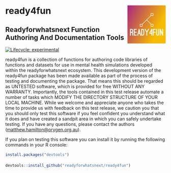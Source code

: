 # ready4fun <img src="man/figures/fav120.png" align="right" />

## Readyforwhatsnext Function Authoring And Documentation Tools

<!-- badges: start -->
[![Lifecycle: experimental](https://img.shields.io/badge/lifecycle-experimental-orange.svg)](https://www.tidyverse.org/lifecycle/#experimental)
<!-- badges: end -->

ready4fun is a collection of functions for
authoring code libraries of functions and datasets for use in mental
health simulations developed within the readyforwhatsnext ecosystem.
This development version of the ready4fun package has been made
available as part of the process of testing and documenting the
package. That means this should be regarded as UNTESTED software,
which is provided for free WITHOUT ANY WARRANTY. Importantly, the
tools contained in this test release automate a number of tasks which
MODIFY THE DIRECTORY STRUCTURE OF YOUR LOCAL MACHINE.  While we
welcome and appreciate anyone who takes the time to provide us with
feedback on this test release, we caution you that you should only
test this software if you feel confident you understand what it does
and have created a sandpit area in which you can safely undertake
testing. If you have any questions, please contact the authors
(matthew.hamilton@orygen.org.au).

If you plan on testing this software you can install it by running the following commands in your R console:

```r
install.packages("devtools")

devtools::install_github("readyforwhatsnext/ready4fun")

```
